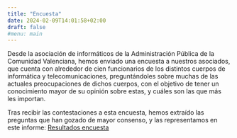 ```yaml
---
title: "Encuesta"
date: 2024-02-09T14:01:58+02:00
draft: false
#menu: main
---
```


Desde la asociación de informáticos de la Administración Pública de la Comunidad Valenciana, hemos enviado una encuesta a nuestros asociados, que cuenta con alrededor de cien funcionarios de los distintos cuerpos de informática y telecomunicaciones, preguntándoles sobre muchas de las actuales preocupaciones de dichos cuerpos, con el objetivo de tener un conocimiento mayor de su opinión sobre estas, y cuáles son las que más les importan.

Tras recibir las contestaciones a esta encuesta, hemos extraído las preguntas que han gozado de mayor consenso, y las representamos en este informe: [Resultados encuesta](/content/docs/Resultados_encuesta_2023-24.pdf)

